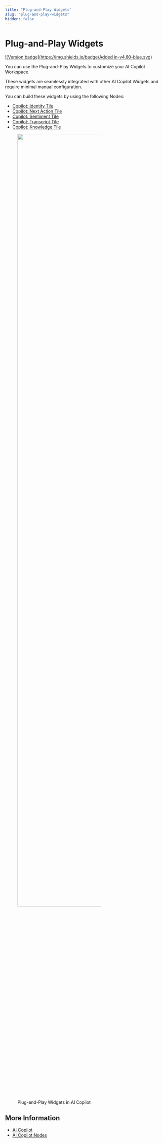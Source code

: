 ```yaml
---
title: "Plug-and-Play Widgets"
slug: "plug-and-play-widgets"
hidden: false
---
```


# Plug-and-Play Widgets

[![Version badge](https://img.shields.io/badge/Added in-v4.60-blue.svg)](../release-notes/4.60.md)

You can use the Plug-and-Play Widgets to customize your AI Copilot Workspace.

These widgets are seamlessly integrated with other AI Copilot Widgets and require minimal manual configuration.

You can build these widgets by using the following Nodes:

- [Copilot: Identity Tile](../ai/build/node-reference/ai-copilot/identity-tile.md)
- [Copilot: Next Action Tile](../ai/build/node-reference/ai-copilot/next-action-tile.md)
- [Copilot: Sentiment Tile](../ai/build/node-reference/ai-copilot/sentiment-tile.md)
- [Copilot: Transcript Tile](../ai/build/node-reference/ai-copilot/transcript-tile.md)
- [Copilot: Knowledge Tile](../ai/build/node-reference/ai-copilot/knowledge-tile.md)

<figure>
  <img class="image-center" src="../../../_assets/ai-copilot/plug-and-play-widgets.png" width="80%"/>
  <figcaption> Plug-and-Play Widgets in AI Copilot</figcaption>
</figure>

## More Information

- [AI Copilot](overview.md)
- [AI Copilot Nodes](../ai/build/node-reference/ai-copilot/overview.md)
